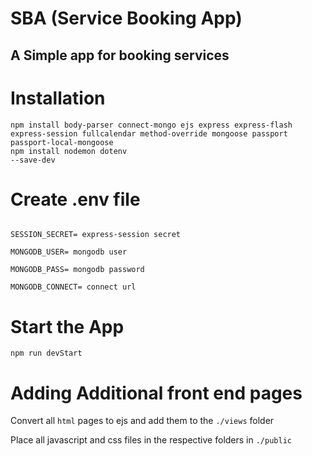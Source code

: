 <h1>SBA (Service Booking App)</h1>

<h2>A Simple app for booking services</h2>

# Installation

<code>npm install body-parser connect-mongo ejs express express-flash express-session fullcalendar method-override mongoose passport passport-local-mongoose</code><br>
<code>npm install nodemon dotenv --save-dev </code>

# Create .env file
<code>
SESSION_SECRET= express-session secret<br>
MONGODB_USER= mongodb user<br>
MONGODB_PASS= mongodb password<br>
MONGODB_CONNECT= connect url
</code>

# Start the App
<code>npm run devStart</code>

# Adding Additional front end pages
<p>Convert all <code>html</code> pages to ejs and add them to the <code>./views</code> folder</p>
<p>Place all javascript and css files in the respective folders in <code>./public</code></p>